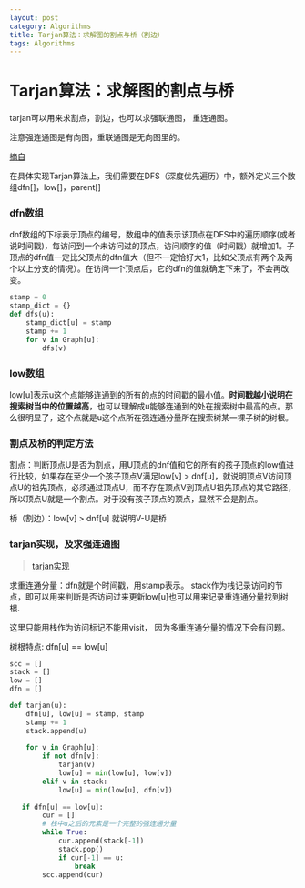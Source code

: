 ```yaml
---
layout: post
category: Algorithms
title: Tarjan算法：求解图的割点与桥（割边）
tags: Algorithms
---
```


# Tarjan算法：求解图的割点与桥

tarjan可以用来求割点，割边，也可以求强联通图， 重连通图。

注意强连通图是有向图，重联通图是无向图里的。

[摘自](https://www.cnblogs.com/nullzx/p/7968110.html)

在具体实现Tarjan算法上，我们需要在DFS（深度优先遍历）中，额外定义三个数组dfn[]，low[]，parent[]

 

### dfn数组

dnf数组的下标表示顶点的编号，数组中的值表示该顶点在DFS中的遍历顺序(或者说时间戳)，每访问到一个未访问过的顶点，访问顺序的值（时间戳）就增加1。子顶点的dfn值一定比父顶点的dfn值大（但不一定恰好大1，比如父顶点有两个及两个以上分支的情况）。在访问一个顶点后，它的dfn的值就确定下来了，不会再改变。



```python
stamp = 0
stamp_dict = {}
def dfs(u):
    stamp_dict[u] = stamp
    stamp += 1
    for v in Graph[u]:
        dfs(v)
```



### low数组

low[u]表示u这个点能够连通到的所有的点的时间戳的最小值。**时间戳越小说明在搜索树当中的位置越高**，也可以理解成u能够连通到的处在搜索树中最高的点。那么很明显了，这个点就是u这个点所在强连通分量所在搜索树某一棵子树的树根。



### 割点及桥的判定方法

割点：判断顶点U是否为割点，用U顶点的dnf值和它的所有的孩子顶点的low值进行比较，如果存在至少一个孩子顶点V满足low[v] > dnf[u]，就说明顶点V访问顶点U的祖先顶点，必须通过顶点U，而不存在顶点V到顶点U祖先顶点的其它路径，所以顶点U就是一个割点。对于没有孩子顶点的顶点，显然不会是割点。

桥（割边）：low[v] > dnf[u] 就说明V-U是桥



### tarjan实现，及求强连通图

> [tarjan实现](https://juejin.cn/post/6875498612537851918)

求重连通分量：dfn就是个时间戳，用stamp表示。 stack作为栈记录访问的节点，即可以用来判断是否访问过来更新low[u]也可以用来记录重连通分量找到树根.

这里只能用栈作为访问标记不能用visit， 因为多重连通分量的情况下会有问题。

树根特点: dfn[u] == low[u]

```python
scc = []
stack = []
low = []
dfn = []

def tarjan(u):
    dfn[u], low[u] = stamp, stamp
    stamp += 1
    stack.append(u)
    
    for v in Graph[u]:
        if not dfn[v]:
            tarjan(v)
            low[u] = min(low[u], low[v])
        elif v in stack:
            low[u] = min(low[u], dfn[v])
    
   if dfn[u] == low[u]:
        cur = []
        # 栈中u之后的元素是一个完整的强连通分量
        while True:
            cur.append(stack[-1])
            stack.pop()
            if cur[-1] == u:
                break
        scc.append(cur)
```

